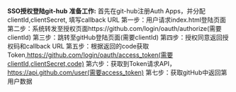 **SSO授权登陆git-hub**
****准备工作:****
首先在git-hub注册Auth Apps，并分配clientId,clientSecret, 填写callback URL
第一步：用户请求index.html登陆页面
第二步：系统转发至授权页面https://github.com/login/oauth/authorize(需要clientId)
第三步：跳转至gitHub登陆页面(需要clientId)
第四步：授权同意返回授权码和callback URL
第五步：根据返回的code获取Token,https://github.com/login/oauth/access_token(需要clientId,clientSecret,code)
第六步：获取到Token请求API，https://api.github.com/user(需要access_token)
第七步：获取gitHub中返回第用户数据